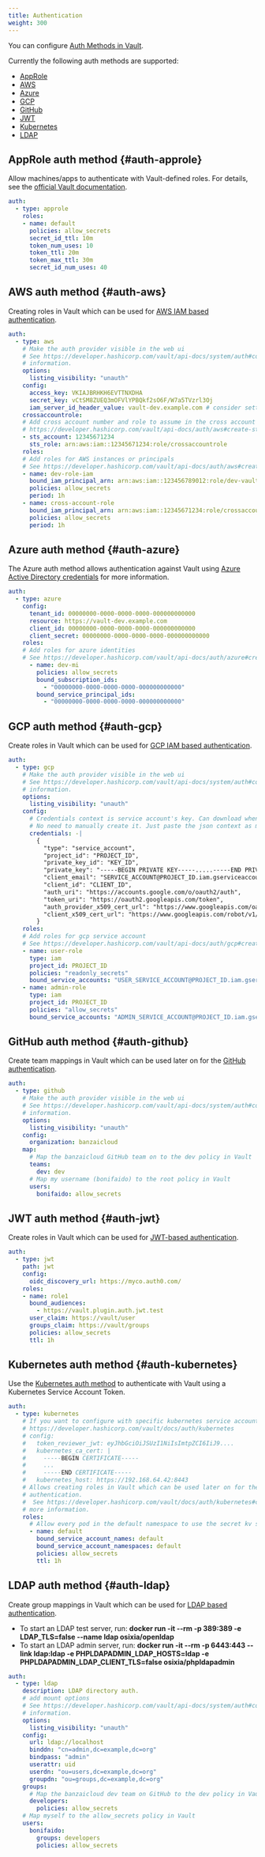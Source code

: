 ```yaml
---
title: Authentication
weight: 300
---
```


You can configure [Auth Methods in Vault](https://developer.hashicorp.com/vault/docs/auth).

Currently the following auth methods are supported:

- [AppRole](#auth-approle)
- [AWS](#auth-aws)
- [Azure](#auth-azure)
- [GCP](#auth-gcp)
- [GitHub](#auth-github)
- [JWT](#auth-jwt)
- [Kubernetes](#auth-kubernetes)
- [LDAP](#auth-ldap)

## AppRole auth method {#auth-approle}

Allow machines/apps to authenticate with Vault-defined roles. For details,
see the [official Vault documentation](https://developer.hashicorp.com/vault/docs/auth/approle).

```yaml
auth:
  - type: approle
    roles:
    - name: default
      policies: allow_secrets
      secret_id_ttl: 10m
      token_num_uses: 10
      token_ttl: 20m
      token_max_ttl: 30m
      secret_id_num_uses: 40
```

## AWS auth method {#auth-aws}

Creating roles in Vault which can be used for
[AWS IAM based authentication](https://developer.hashicorp.com/vault/docs/auth/aws).

```yaml
auth:
  - type: aws
    # Make the auth provider visible in the web ui
    # See https://developer.hashicorp.com/vault/api-docs/system/auth#config for more
    # information.
    options:
      listing_visibility: "unauth"
    config:
      access_key: VKIAJBRHKH6EVTTNXDHA
      secret_key: vCtSM8ZUEQ3mOFVlYPBQkf2sO6F/W7a5TVzrl3Oj
      iam_server_id_header_value: vault-dev.example.com # consider setting this to the Vault server's DNS name
    crossaccountrole:
    # Add cross account number and role to assume in the cross account
    # https://developer.hashicorp.com/vault/api-docs/auth/aws#create-sts-role
    - sts_account: 12345671234
      sts_role: arn:aws:iam::12345671234:role/crossaccountrole
    roles:
    # Add roles for AWS instances or principals
    # See https://developer.hashicorp.com/vault/api-docs/auth/aws#create-role
    - name: dev-role-iam
      bound_iam_principal_arn: arn:aws:iam::123456789012:role/dev-vault
      policies: allow_secrets
      period: 1h
    - name: cross-account-role
      bound_iam_principal_arn: arn:aws:iam::12345671234:role/crossaccountrole
      policies: allow_secrets
      period: 1h
```

## Azure auth method {#auth-azure}

The Azure auth method allows authentication against Vault using
[Azure Active Directory credentials](https://developer.hashicorp.com/vault/docs/auth/azure) for more information.

```yaml
auth:
  - type: azure
    config:
      tenant_id: 00000000-0000-0000-0000-000000000000
      resource: https://vault-dev.example.com
      client_id: 00000000-0000-0000-0000-000000000000
      client_secret: 00000000-0000-0000-0000-000000000000
    roles:
    # Add roles for azure identities
    # See https://developer.hashicorp.com/vault/api-docs/auth/azure#create-role
      - name: dev-mi
        policies: allow_secrets
        bound_subscription_ids:
          - "00000000-0000-0000-0000-000000000000"
        bound_service_principal_ids:
          - "00000000-0000-0000-0000-000000000000"
```

## GCP auth method {#auth-gcp}

Create roles in Vault which can be used for
[GCP IAM based authentication](https://developer.hashicorp.com/vault/docs/auth/gcp).

```yaml
auth:
  - type: gcp
    # Make the auth provider visible in the web ui
    # See https://developer.hashicorp.com/vault/api-docs/system/auth#config for more
    # information.
    options:
      listing_visibility: "unauth"
    config:
      # Credentials context is service account's key. Can download when you create a key for service account.
      # No need to manually create it. Just paste the json context as multiline yaml.
      credentials: -|
        {
          "type": "service_account",
          "project_id": "PROJECT_ID",
          "private_key_id": "KEY_ID",
          "private_key": "-----BEGIN PRIVATE KEY-----.....-----END PRIVATE KEY-----\n",
          "client_email": "SERVICE_ACCOUNT@PROJECT_ID.iam.gserviceaccount.com",
          "client_id": "CLIENT_ID",
          "auth_uri": "https://accounts.google.com/o/oauth2/auth",
          "token_uri": "https://oauth2.googleapis.com/token",
          "auth_provider_x509_cert_url": "https://www.googleapis.com/oauth2/v1/certs",
          "client_x509_cert_url": "https://www.googleapis.com/robot/v1/metadata/x509/SERVICE_ACCOUNT%40PROJECT_ID.iam.gserviceaccount.com"
        }
    roles:
    # Add roles for gcp service account
    # See https://developer.hashicorp.com/vault/api-docs/auth/gcp#create-role
    - name: user-role
      type: iam
      project_id: PROJECT_ID
      policies: "readonly_secrets"
      bound_service_accounts: "USER_SERVICE_ACCOUNT@PROJECT_ID.iam.gserviceaccount.com"
    - name: admin-role
      type: iam
      project_id: PROJECT_ID
      policies: "allow_secrets"
      bound_service_accounts: "ADMIN_SERVICE_ACCOUNT@PROJECT_ID.iam.gserviceaccount.com"
```

## GitHub auth method {#auth-github}

Create team mappings in Vault which can be used later on for the [GitHub authentication](https://developer.hashicorp.com/vault/docs/auth/github#configuration).

```yaml
auth:
  - type: github
    # Make the auth provider visible in the web ui
    # See https://developer.hashicorp.com/vault/api-docs/system/auth#config for more
    # information.
    options:
      listing_visibility: "unauth"
    config:
      organization: banzaicloud
    map:
      # Map the banzaicloud GitHub team on to the dev policy in Vault
      teams:
        dev: dev
      # Map my username (bonifaido) to the root policy in Vault
      users:
        bonifaido: allow_secrets
```

## JWT auth method {#auth-jwt}

Create roles in Vault which can be used for [JWT-based authentication](https://developer.hashicorp.com/vault/docs/auth/jwt).

```yaml
auth:
  - type: jwt
    path: jwt
    config:
      oidc_discovery_url: https://myco.auth0.com/
    roles:
    - name: role1
      bound_audiences:
        - https://vault.plugin.auth.jwt.test
      user_claim: https://vault/user
      groups_claim: https://vault/groups
      policies: allow_secrets
      ttl: 1h
```

## Kubernetes auth method {#auth-kubernetes}

Use the [Kubernetes auth method](https://developer.hashicorp.com/vault/docs/auth/kubernetes) to authenticate with Vault
using a Kubernetes Service Account Token.

```yaml
auth:
  - type: kubernetes
    # If you want to configure with specific kubernetes service account instead of default service account
    # https://developer.hashicorp.com/vault/docs/auth/kubernetes
    # config:
    #   token_reviewer_jwt: eyJhbGciOiJSUzI1NiIsImtpZCI6IiJ9....
    #   kubernetes_ca_cert: |
    #     -----BEGIN CERTIFICATE-----
    #     ...
    #     -----END CERTIFICATE-----
    #   kubernetes_host: https://192.168.64.42:8443
    # Allows creating roles in Vault which can be used later on for the Kubernetes based
    # authentication.
    #  See https://developer.hashicorp.com/vault/docs/auth/kubernetes#creating-a-role for
    # more information.
    roles:
      # Allow every pod in the default namespace to use the secret kv store
      - name: default
        bound_service_account_names: default
        bound_service_account_namespaces: default
        policies: allow_secrets
        ttl: 1h
```

## LDAP auth method {#auth-ldap}

Create group mappings in Vault which can be used for
[LDAP based authentication](https://developer.hashicorp.com/vault/docs/auth/ldap#configuration).

- To start an LDAP test server, run: **docker run -it --rm -p 389:389 -e LDAP_TLS=false --name ldap osixia/openldap**
- To start an LDAP admin server, run: **docker run -it --rm -p 6443:443 --link ldap:ldap -e PHPLDAPADMIN_LDAP_HOSTS=ldap -e PHPLDAPADMIN_LDAP_CLIENT_TLS=false osixia/phpldapadmin**

```yaml
auth:
  - type: ldap
    description: LDAP directory auth.
    # add mount options
    # See https://developer.hashicorp.com/vault/api-docs/system/auth#config for more
    # information.
    options:
      listing_visibility: "unauth"
    config:
      url: ldap://localhost
      binddn: "cn=admin,dc=example,dc=org"
      bindpass: "admin"
      userattr: uid
      userdn: "ou=users,dc=example,dc=org"
      groupdn: "ou=groups,dc=example,dc=org"
    groups:
      # Map the banzaicloud dev team on GitHub to the dev policy in Vault
      developers:
        policies: allow_secrets
    # Map myself to the allow_secrets policy in Vault
    users:
      bonifaido:
        groups: developers
        policies: allow_secrets
```
